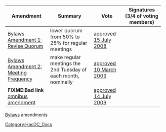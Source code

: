 | Amendment                                                                                 | Summary                                                        | Vote                                                                           | Signatures (3/4 of voting members) |
|-------------------------------------------------------------------------------------------|----------------------------------------------------------------|--------------------------------------------------------------------------------|------------------------------------|
| [Bylaws Amendment 1: Revise Quorum](Bylaws_Amendment_1:_Revise_Quorum "wikilink")         | lower quorum from 50% to 25% for regular meetings              | [approved 15 July 2008](Regular_Member_Meeting_Minutes_2008_07_15 "wikilink")  |                                    |
| [Bylaws Amendment 2: Meeting Frequency](Bylaws_Amendment_2:_Meeting_Frequency "wikilink") | make regular meetings the 2nd Tuesday of each month, nominally | [approved 10 March 2009](Regular_Member_Meeting_Minutes_2009_03_10 "wikilink") |                                    |
| **FIXME:Bad link** [omnibus amendment](http://www.jerkpile.com/bylaws/)                   |                                                                | [approved 14 July 2009](http://hacdc.org/wiki/july-meeting-minutes)            |                                    |

[Bylaws](Bylaws "wikilink") amendments

[Category:HacDC_Docs](Category:HacDC_Docs "wikilink")